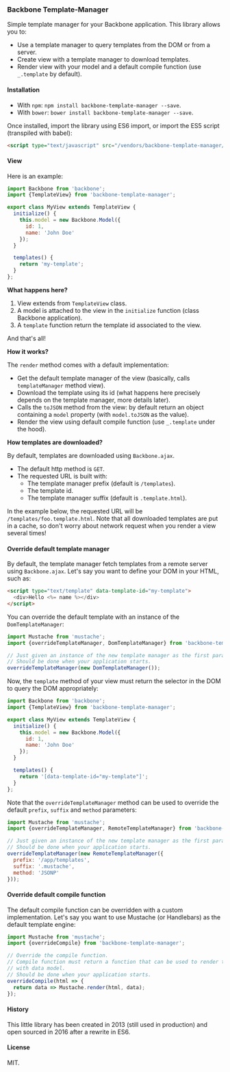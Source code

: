 ### Backbone Template-Manager

Simple template manager for your Backbone application. This library allows you to:
- Use a template manager to query templates from the DOM or from a server.
- Create view with a template manager to download templates.
- Render view with your model and a default compile function (use `_.template` by default).

#### Installation

- With `npm`: `npm install backbone-template-manager --save`.
- With `bower`: `bower install backbone-template-manager --save`.

Once installed, import the library using ES6 import, or import the ES5 script (transpiled with babel):

```html
<script type="text/javascript" src="/vendors/backbone-template-manager/es5/backbone-template-manager.js"></script>
```

#### View

Here is an example:

```javascript
import Backbone from 'backbone';
import {TemplateView} from 'backbone-template-manager';

export class MyView extends TemplateView {
  initialize() {
    this.model = new Backbone.Model({
      id: 1,
      name: 'John Doe'
    });
  }

  templates() {
    return 'my-template';
  }
};
```

**What happens here?**

1. View extends from `TemplateView` class.
2. A model is attached to the view in the `initialize` function (class Backbone application).
3. A `template` function return the template id associated to the view.

And that's all!

**How it works?**

The `render` method comes with a default implementation:
- Get the default template manager of the view (basically, calls `templateManager` method view).
- Download the template using its id (what happens here precisely depends on the template manager, more details later).
- Calls the `toJSON` method from the view: by default return an object containing a `model` property (with `model.toJSON` as the value).
- Render the view using default compile function (use `_.template` under the hood).

**How templates are downloaded?**

By default, templates are downloaded using `Backbone.ajax`.
- The default http method is `GET`.
- The requested URL is built with:
  - The template manager prefix (default is `/templates`).
  - The template id.
  - The template manager suffix (default is `.template.html`).

In the example below, the requested URL will be `/templates/foo.template.html`.
Note that all downloaded templates are put in a cache, so don't worry about network request when you render a view several times!

#### Override default template manager

By default, the template manager fetch templates from a remote server using `Backbone.ajax`.
Let's say you want to define your DOM in your HTML, such as:

```html
<script type="text/template" data-template-id="my-template">
  <div>Hello <%= name %></div>
</script>
```

You can override the default template with an instance of the `DomTemplateManager`:

```javascript
import Mustache from 'mustache';
import {overrideTemplateManager, DomTemplateManager} from 'backbone-template-manager';

// Just given an instance of the new template manager as the first parameter.
// Should be done when your application starts.
overrideTemplateManager(new DomTemplateManager());
```

Now, the `template` method of your view must return the selector in the DOM to query the DOM appropriately:

```javascript
import Backbone from 'backbone';
import {TemplateView} from 'backbone-template-manager';

export class MyView extends TemplateView {
  initialize() {
    this.model = new Backbone.Model({
      id: 1,
      name: 'John Doe'
    });
  }

  templates() {
    return '[data-template-id="my-template"]';
  }
};
```

Note that the `overrideTemplateManager` method can be used to override the default `prefix`, `suffix` and `method` parameters:

```javascript
import Mustache from 'mustache';
import {overrideTemplateManager, RemoteTemplateManager} from 'backbone-template-manager';

// Just given an instance of the new template manager as the first parameter.
// Should be done when your application starts.
overrideTemplateManager(new RemoteTemplateManager({
  prefix: '/app/templates',
  suffix: '.mustache',
  method: 'JSONP'
}));
```

#### Override default compile function

The default compile function can be overridden with a custom implementation.
Let's say you want to use Mustache (or Handlebars) as the default template engine:

```javascript
import Mustache from 'mustache';
import {overrideCompile} from 'backbone-template-manager';

// Override the compile function.
// Compile function must return a function that can be used to render template
// with data model.
// Should be done when your application starts.
overrideCompile(html => {
  return data => Mustache.render(html, data);
});
```

#### History

This little library has been created in 2013 (still used in production) and open sourced in 2016 after a rewrite in ES6.

#### License

MIT.
